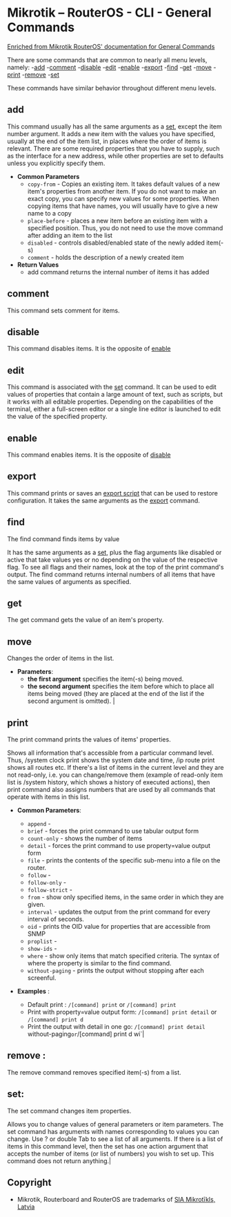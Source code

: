 # Mikrotik – RouterOS - CLI - General Commands

[Enriched from Mikrotik RouterOS' documentation for General Commands](https://help.mikrotik.com/docs/display/ROS/Command+Line+Interface)

There are some commands that are common to nearly all menu levels, namely: 
-[add](#add)
-[comment](#comment)
-[disable](#disable)
-[edit](#edit)
-[enable](#enable)
-[export](#export)
-[find](#find)
-[get](#get)
-[move](#move)
-[print](#print)
-[remove](#remove)
-[set](#set)

These commands have similar behavior throughout different menu levels.

## **add**

This command usually has all the same arguments as a [set](#set), except the item number argument. It adds a new item with the values you have specified, usually at the end of the item list, in places where the order of items is relevant. There are some required properties that you have to supply, such as the interface for a new address, while other properties are set to defaults unless you explicitly specify them.

- **Common Parameters**
    - `copy-from` - Copies an existing item. It takes default values of a new item's properties from another item. If you do not want to make an exact copy, you can specify new values for some properties. When copying items that have names, you will usually have to give a new name to a copy
    - `place-before` - places a new item before an existing item with a specified position. Thus, you do not need to use the move command after adding an item to the list
    - `disabled` - controls disabled/enabled state of the newly added item(-s)
    - `comment` - holds the description of a newly created item
- **Return Values**
    - add command returns the internal number of items it has added

## **comment**

This command sets comment for items.

## **disable**

This command disables items. It is the opposite of [enable](#enable)

## **edit** 

This command is associated with the [set](#set) command. It can be used to edit values of properties that contain a large amount of text, such as scripts, but it works with all editable properties. Depending on the capabilities of the terminal, either a full-screen editor or a single line editor is launched to edit the value of the specified property.

## **enable**

This command enables items. It is the opposite of [disable](#disable)

## **export**

This command prints or saves an [export script](export.md) that can be used to restore configuration.
It takes the same arguments as the [export](export.md) command.

## **find** 

The find command finds items by value

It has the same arguments as a [set](#set), plus the flag arguments like disabled or active that take values yes or no depending on the value of the respective flag. To see all flags and their names, look at the top of the print command's output. The find command returns internal numbers of all items that have the same values of arguments as specified.

## **get**

The get command gets the value of an item's property.

## **move** 

Changes the order of items in the list. 

- **Parameters**:
    - **the first argument** specifies the item(-s) being moved.
    - **the second argument** specifies the item before which to place all items being moved (they are placed at the end of the list if the second argument is omitted). |

## **print**

The print command prints the values of items' properties.

Shows all information that's accessible from a particular command level. Thus, /system clock print shows the system date and time, /ip route print shows all routes etc. If there\'s a list of items in the current level and they are not read-only, i.e. you can change/remove them (example of read-only item list is /system history, which shows a history of executed actions), then print command also assigns numbers that are used by all commands that operate with items in this list.

- **Common Parameters**:
    - `append` - 
    - `brief` - forces the print command to use tabular output form
    - `count-only` - shows the number of items
    - `detail` - forces the print command to use property=value output form
    - `file` - prints the contents of the specific sub-menu into a file on the router.
    - `follow` - 
    - `follow-only` - 
    - `follow-strict` - 
    - `from` - show only specified items, in the same order in which they are given.
    - `interval` - updates the output from the print command for every interval of seconds.
    - `oid` - prints the OID value for properties that are accessible from SNMP
    - `proplist` - 
    - `show-ids` - 
    - `where` - show only items that match specified criteria. The syntax of where the property is similar to the find command.
    - `without-paging` - prints the output without stopping after each screenful. 

- **Examples** : 
    - Default print : `/[command] print` or `/[command] print`
    - Print with property=value output form: `/[command] print detail` or `/[command] print d`
    - Print the output with detail in one go: `/[command] print detail `without-paging` or `/[command] print d wi`|

## **remove** :

The remove command removes specified item(-s) from a list.

## **set**:

The set command changes item properties.

Allows you to change values of general parameters or item parameters. The set command has arguments with names corresponding to values you can change. Use ? or double Tab to see a list of all arguments. If there is a list of items in this command level, then the set has one action argument that accepts the number of items (or list of numbers) you wish to set up. This command does not return anything.|

## Copyright
- Mikrotik, Routerboard and RouterOS are trademarks of [SIA Mikrotīkls, Latvia](https://www.mikrotik.com)
